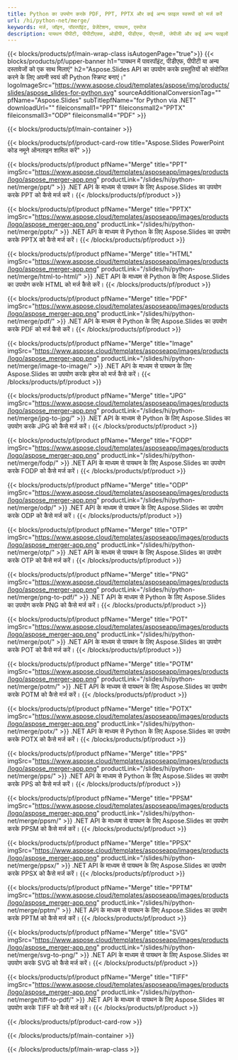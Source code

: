 ```yaml
---
title: Python का उपयोग करके PDF, PPT, PPTX और कई अन्य फ़ाइल स्वरूपों को मर्ज करें
url: /hi/python-net/merge/
keywords: मर्ज, जॉइन, पॉवरपॉइंट, प्रेजेंटेशन, पायथन, एस्पोज
description: पायथन पीपीटी, पीपीटीएक्स, ओडीपी, पीडीएफ, पीएनजी, जेपीजी और कई अन्य फाइलों को मर्ज करें।
---
```


{{< blocks/products/pf/main-wrap-class isAutogenPage="true">}}
{{< blocks/products/pf/upper-banner h1="पायथन में पावरपॉइंट, पीडीएफ, पीपीटी या अन्य दस्तावेजों को एक साथ मिलाएं" h2="Aspose.Slides API का उपयोग करके प्रस्तुतियों को संयोजित करने के लिए अपनी स्वयं की Python स्क्रिप्ट बनाएं।" logoImageSrc="https://www.aspose.cloud/templates/aspose/img/products/slides/aspose_slides-for-python.svg" sourceAdditionalConversionTag="" pfName="Aspose.Slides" subTitlepfName="for Python via .NET" downloadUrl="" fileiconsmall1="PPT" fileiconsmall2="PPTX" fileiconsmall3="ODP" fileiconsmall4="PDF" >}}

{{< blocks/products/pf/main-container >}}

{{< blocks/products/pf/product-card-row title="Aspose.Slides PowerPoint कोड नमूने ऑनलाइन शामिल करें" >}}

{{< blocks/products/pf/product pfName="Merge" title="PPT" imgSrc="https://www.aspose.cloud/templates/asposeapp/images/products/logo/aspose_merger-app.png" productLink="/slides/hi/python-net/merge/ppt/" >}}
.NET API के माध्यम से पायथन के लिए Aspose.Slides का उपयोग करके PPT को कैसे मर्ज करें।
{{< /blocks/products/pf/product >}}

{{< blocks/products/pf/product pfName="Merge" title="PPTX" imgSrc="https://www.aspose.cloud/templates/asposeapp/images/products/logo/aspose_merger-app.png" productLink="/slides/hi/python-net/merge/pptx/" >}}
.NET API के माध्यम से Python के लिए Aspose.Slides का उपयोग करके PPTX को कैसे मर्ज करें।
{{< /blocks/products/pf/product >}}

{{< blocks/products/pf/product pfName="Merge" title="HTML" imgSrc="https://www.aspose.cloud/templates/asposeapp/images/products/logo/aspose_merger-app.png" productLink="/slides/hi/python-net/merge/html-to-html/" >}}
.NET API के माध्यम से Python के लिए Aspose.Slides का उपयोग करके HTML को मर्ज कैसे करें।
{{< /blocks/products/pf/product >}}

{{< blocks/products/pf/product pfName="Merge" title="PDF" imgSrc="https://www.aspose.cloud/templates/asposeapp/images/products/logo/aspose_merger-app.png" productLink="/slides/hi/python-net/merge/pdf/" >}}
.NET API के माध्यम से Python के लिए Aspose.Slides का उपयोग करके PDF को मर्ज कैसे करें।
{{< /blocks/products/pf/product >}}

{{< blocks/products/pf/product pfName="Merge" title="Image" imgSrc="https://www.aspose.cloud/templates/asposeapp/images/products/logo/aspose_merger-app.png" productLink="/slides/hi/python-net/merge/image-to-image/" >}}
.NET API के माध्यम से पायथन के लिए Aspose.Slides का उपयोग करके इमेज को मर्ज कैसे करें।
{{< /blocks/products/pf/product >}}

{{< blocks/products/pf/product pfName="Merge" title="JPG" imgSrc="https://www.aspose.cloud/templates/asposeapp/images/products/logo/aspose_merger-app.png" productLink="/slides/hi/python-net/merge/jpg-to-jpg/" >}}
.NET API के माध्यम से Python के लिए Aspose.Slides का उपयोग करके JPG को कैसे मर्ज करें।
{{< /blocks/products/pf/product >}}

{{< blocks/products/pf/product pfName="Merge" title="FODP" imgSrc="https://www.aspose.cloud/templates/asposeapp/images/products/logo/aspose_merger-app.png" productLink="/slides/hi/python-net/merge/fodp/" >}}
.NET API के माध्यम से पायथन के लिए Aspose.Slides का उपयोग करके FODP को कैसे मर्ज करें।
{{< /blocks/products/pf/product >}}

{{< blocks/products/pf/product pfName="Merge" title="ODP" imgSrc="https://www.aspose.cloud/templates/asposeapp/images/products/logo/aspose_merger-app.png" productLink="/slides/hi/python-net/merge/odp/" >}}
.NET API के माध्यम से पायथन के लिए Aspose.Slides का उपयोग करके ODP को कैसे मर्ज करें।
{{< /blocks/products/pf/product >}}

{{< blocks/products/pf/product pfName="Merge" title="OTP" imgSrc="https://www.aspose.cloud/templates/asposeapp/images/products/logo/aspose_merger-app.png" productLink="/slides/hi/python-net/merge/otp/" >}}
.NET API के माध्यम से पायथन के लिए Aspose.Slides का उपयोग करके OTP को कैसे मर्ज करें।
{{< /blocks/products/pf/product >}}

{{< blocks/products/pf/product pfName="Merge" title="PNG" imgSrc="https://www.aspose.cloud/templates/asposeapp/images/products/logo/aspose_merger-app.png" productLink="/slides/hi/python-net/merge/png-to-pdf/" >}}
.NET API के माध्यम से Python के लिए Aspose.Slides का उपयोग करके PNG को कैसे मर्ज करें।
{{< /blocks/products/pf/product >}}

{{< blocks/products/pf/product pfName="Merge" title="POT" imgSrc="https://www.aspose.cloud/templates/asposeapp/images/products/logo/aspose_merger-app.png" productLink="/slides/hi/python-net/merge/pot/" >}}
.NET API के माध्यम से पायथन के लिए Aspose.Slides का उपयोग करके POT को कैसे मर्ज करें।
{{< /blocks/products/pf/product >}}

{{< blocks/products/pf/product pfName="Merge" title="POTM" imgSrc="https://www.aspose.cloud/templates/asposeapp/images/products/logo/aspose_merger-app.png" productLink="/slides/hi/python-net/merge/potm/" >}}
.NET API के माध्यम से पायथन के लिए Aspose.Slides का उपयोग करके POTM को कैसे मर्ज करें।
{{< /blocks/products/pf/product >}}

{{< blocks/products/pf/product pfName="Merge" title="POTX" imgSrc="https://www.aspose.cloud/templates/asposeapp/images/products/logo/aspose_merger-app.png" productLink="/slides/hi/python-net/merge/potx/" >}}
.NET API के माध्यम से Python के लिए Aspose.Slides का उपयोग करके POTX को कैसे मर्ज करें।
{{< /blocks/products/pf/product >}}

{{< blocks/products/pf/product pfName="Merge" title="PPS" imgSrc="https://www.aspose.cloud/templates/asposeapp/images/products/logo/aspose_merger-app.png" productLink="/slides/hi/python-net/merge/pps/" >}}
.NET API के माध्यम से Python के लिए Aspose.Slides का उपयोग करके PPS को कैसे मर्ज करें।
{{< /blocks/products/pf/product >}}

{{< blocks/products/pf/product pfName="Merge" title="PPSM" imgSrc="https://www.aspose.cloud/templates/asposeapp/images/products/logo/aspose_merger-app.png" productLink="/slides/hi/python-net/merge/ppsm/" >}}
.NET API के माध्यम से पायथन के लिए Aspose.Slides का उपयोग करके PPSM को कैसे मर्ज करें।
{{< /blocks/products/pf/product >}}

{{< blocks/products/pf/product pfName="Merge" title="PPSX" imgSrc="https://www.aspose.cloud/templates/asposeapp/images/products/logo/aspose_merger-app.png" productLink="/slides/hi/python-net/merge/ppsx/" >}}
.NET API के माध्यम से पायथन के लिए Aspose.Slides का उपयोग करके PPSX को कैसे मर्ज करें।
{{< /blocks/products/pf/product >}}

{{< blocks/products/pf/product pfName="Merge" title="PPTM" imgSrc="https://www.aspose.cloud/templates/asposeapp/images/products/logo/aspose_merger-app.png" productLink="/slides/hi/python-net/merge/pptm/" >}}
.NET API के माध्यम से पायथन के लिए Aspose.Slides का उपयोग करके PPTM को कैसे मर्ज करें।
{{< /blocks/products/pf/product >}}

{{< blocks/products/pf/product pfName="Merge" title="SVG" imgSrc="https://www.aspose.cloud/templates/asposeapp/images/products/logo/aspose_merger-app.png" productLink="/slides/hi/python-net/merge/svg-to-png/" >}}
.NET API के माध्यम से पायथन के लिए Aspose.Slides का उपयोग करके SVG को कैसे मर्ज करें।
{{< /blocks/products/pf/product >}}

{{< blocks/products/pf/product pfName="Merge" title="TIFF" imgSrc="https://www.aspose.cloud/templates/asposeapp/images/products/logo/aspose_merger-app.png" productLink="/slides/hi/python-net/merge/tiff-to-pdf/" >}}
.NET API के माध्यम से पायथन के लिए Aspose.Slides का उपयोग करके TIFF को कैसे मर्ज करें।
{{< /blocks/products/pf/product >}}


{{< /blocks/products/pf/product-card-row >}}

{{< /blocks/products/pf/main-container >}}
    
{{< /blocks/products/pf/main-wrap-class >}}